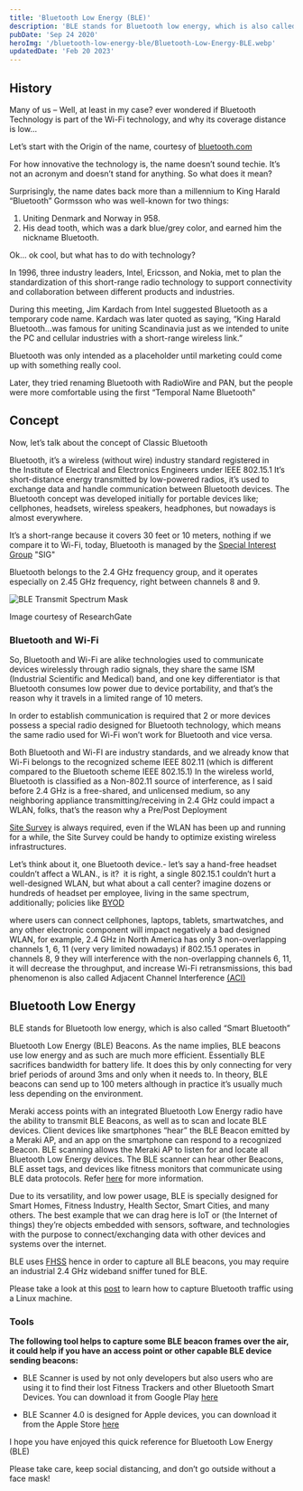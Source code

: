 ```yaml
---
title: 'Bluetooth Low Energy (BLE)'
description: 'BLE stands for Bluetooth low energy, which is also called “Smart Bluetooth”'
pubDate: 'Sep 24 2020'
heroImg: '/bluetooth-low-energy-ble/Bluetooth-Low-Energy-BLE.webp'
updatedDate: 'Feb 20 2023'
---
```


## History

Many of us – Well, at least in my case? ever wondered if Bluetooth Technology is part of the Wi-Fi technology, and why its coverage distance is low…

Let’s start with the Origin of the name, courtesy of <a href="https://www.bluetooth.com/about-us/bluetooth-origin/" target="_blank">bluetooth.com</a>

For how innovative the technology is, the name doesn’t sound techie. It’s not an acronym and doesn’t stand for anything. So what does it mean?

Surprisingly, the name dates back more than a millennium to King Harald “Bluetooth” Gormsson who was well-known for two things:

1. Uniting Denmark and Norway in 958.
2. His dead tooth, which was a dark blue/grey color, and earned him the nickname Bluetooth.

Ok… ok cool, but what has to do with technology?

In 1996, three industry leaders, Intel, Ericsson, and Nokia, met to plan the standardization of this short-range radio technology to support connectivity and collaboration between different products and industries.

During this meeting, Jim Kardach from Intel suggested Bluetooth as a temporary code name. Kardach was later quoted as saying, “King Harald Bluetooth…was famous for uniting Scandinavia just as we intended to unite the PC and cellular industries with a short-range wireless link.”

Bluetooth was only intended as a placeholder until marketing could come up with something really cool.

Later, they tried renaming Bluetooth with RadioWire and PAN, but the people were more comfortable using the first “Temporal Name Bluetooth”

## Concept

Now, let’s talk about the concept of Classic Bluetooth

Bluetooth, it’s a wireless (without wire) industry standard registered in the Institute of Electrical and Electronics Engineers under IEEE 802.15.1 It’s short-distance energy transmitted by low-powered radios, it’s used to exchange data and handle communication between Bluetooth devices. The Bluetooth concept was developed initially for portable devices like; cellphones, headsets, wireless speakers, headphones, but nowadays is almost everywhere.

It’s a short-range because it covers 30 feet or 10 meters, nothing if we compare it to Wi-Fi, today, Bluetooth is managed by the <a href="https://en.wikipedia.org/wiki/Bluetooth_Special_Interest_Group" target="_blank">Special Interest Group</a> "SIG"

Bluetooth belongs to the 2.4 GHz frequency group, and it operates especially on 2.45 GHz frequency, right between channels 8 and 9.

![BLE Transmit Spectrum Mask](/bluetooth-low-energy-ble/image_01.png)

<figcaption>Image courtesy of ResearchGate</figcaption>

### Bluetooth and Wi-Fi

So, Bluetooth and Wi-Fi are alike technologies used to communicate devices wirelessly through radio signals, they share the same ISM (Industrial Scientific and Medical) band, and one key differentiator is that Bluetooth consumes low power due to device portability, and that’s the reason why it travels in a limited range of 10 meters.

In order to establish communication is required that 2 or more devices possess a special radio designed for Bluetooth technology, which means the same radio used for Wi-Fi won’t work for Bluetooth and vice versa.

Both Bluetooth and Wi-FI are industry standards, and we already know that Wi-Fi belongs to the recognized scheme IEEE 802.11 (which is different compared to the Bluetooth scheme IEEE 802.15.1) In the wireless world, Bluetooth is classified as a Non-802.11 source of interference, as I said before 2.4 GHz is a free-shared, and unlicensed medium, so any neighboring appliance transmitting/receiving in 2.4 GHz could impact a WLAN, folks, that’s the reason why a Pre/Post Deployment

<a href="https://www.cisco.com/c/en/us/support/docs/wireless/5500-series-wireless-controllers/116057-site-survey-guidelines-wlan-00.html" target="_blank">Site Survey</a> is always required, even if the WLAN has been up and running for a while, the Site Survey could be handy to optimize existing wireless infrastructures.

Let’s think about it, one Bluetooth device.- let’s say a hand-free headset couldn’t affect a WLAN., is it?  it is right, a single 802.15.1 couldn’t hurt a well-designed WLAN, but what about a call center? imagine dozens or hundreds of headset per employee, living in the same spectrum, additionally; policies like <a href="https://www.forcepoint.com/cyber-edu bring-your-own-device-byod" target="_blank">BYOD</a>

where users can connect cellphones, laptops, tablets, smartwatches, and any other electronic component will impact negatively a bad designed WLAN, for example, 2.4 GHz in North America has only 3 non-overlapping channels 1, 6, 11 (very very limited nowadays) if 802.15.1 operates in channels 8, 9 they will interference with the non-overlapping channels 6, 11, it will decrease the throughput, and increase Wi-Fi retransmissions, this bad phenomenon is also called Adjacent Channel Interference <a href="https://www.metageek.com/training/resources/adjacent-channel-congestion.html" target="_blank">(ACI)</a>

## Bluetooth Low Energy

BLE stands for Bluetooth low energy, which is also called “Smart Bluetooth”

Bluetooth Low Energy (BLE) Beacons. As the name implies, BLE beacons use low energy and as such are much more efficient. Essentially BLE sacrifices bandwidth for battery life. It does this by only connecting for very brief periods of around 3ms and only when it needs to. In theory, BLE beacons can send up to 100 meters although in practice it’s usually much less depending on the environment.

Meraki access points with an integrated Bluetooth Low Energy radio have the ability to transmit BLE Beacons, as well as to scan and locate BLE devices. Client devices like smartphones “hear” the BLE Beacon emitted by a Meraki AP, and an app on the smartphone can respond to a recognized Beacon. BLE scanning allows the Meraki AP to listen for and locate all Bluetooth Low Energy devices. The BLE scanner can hear other Beacons, BLE asset tags, and devices like fitness monitors that communicate using BLE data protocols. Refer <a href="https://documentation.meraki.com/MR/Bluetooth/Bluetooth_Low_Energy_(BLE)" target="_blank">here</a>
for more information.

Due to its versatility, and low power usage, BLE is specially designed for Smart Homes, Fitness Industry, Health Sector, Smart Cities, and many others. The best example that we can drag here is IoT or (the Internet of things) they’re objects embedded with sensors, software, and technologies with the purpose to connect/exchanging data with other devices and systems over the internet.

BLE uses <a href="https://www.freewave.com/technology/frequency-hopping-spread-spectrum-technology/" target="_blank">FHSS</a> hence in order to capture all BLE beacons, you may require an industrial 2.4 GHz wideband sniffer tuned for BLE.

Please take a look at this <a href="./capturing-bluetooth" target="_blank">post</a> to learn how to capture Bluetooth traffic using a Linux machine.

### Tools

**The following tool helps to capture some BLE beacon frames over the air, it could help if you have an access point or other capable BLE device sending beacons:**

- BLE Scanner is used by not only developers but also users who are using it to find their lost Fitness Trackers and other Bluetooth Smart Devices. You can download it from Google Play <a href="https://play.google.com/store/apps/details?id=com.macdom.ble.blescanner&hl=en_US" target="_blank">here</a>

- BLE Scanner 4.0 is designed for Apple devices, you can download it from the Apple Store <a href="https://apps.apple.com/us/app/ble-scanner-4-0/id1221763603" target="_blank">here</a>

I hope you have enjoyed this quick reference for Bluetooth Low Energy (BLE)

Please take care, keep social distancing, and don’t go outside without a face mask!
